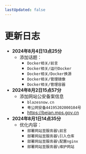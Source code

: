 ```yaml
---
lastUpdated: false
---
```


# 更新日志

- **2024年8月4日13点25分**
  - 添加话题：
    - ```Docker相关/前言```
    - ```Docker相关/运行Docker```
    - ```Docker相关/Docker换源```
    - ```Docker相关/管理镜像```
    - ```Docker相关/管理容器```
- **2024年8月2日15点57分**
  - 添加网站公安备案信息
    - ```blazesnow.cn```
    - ```粤公网安备44195202000104号```
    - <https://beian.mps.gov.cn>
- **2024年8月1日14点35分**
  - 优化内容：
    - ```部署网站至服务器\前言```
    - ```部署网站至服务器\引入仓库```
    - ```部署网站至服务器\配置nginx```
    - ```部署网站至服务器\维护网站```
